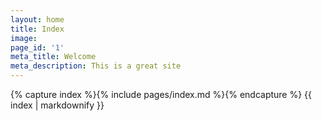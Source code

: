 ```yaml
---
layout: home
title: Index
image: 
page_id: '1'
meta_title: Welcome
meta_description: This is a great site
---
```

{% capture index %}{% include pages/index.md %}{% endcapture %}
{{ index | markdownify }}